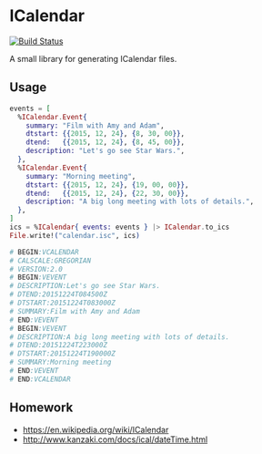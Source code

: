 # ICalendar

[![Build Status](https://travis-ci.org/lpil/icalendar.svg?branch=master)](https://travis-ci.org/lpil/icalendar)

A small library for generating ICalendar files.

## Usage

```elixir
events = [
  %ICalendar.Event{
    summary: "Film with Amy and Adam",
    dtstart: {{2015, 12, 24}, {8, 30, 00}},
    dtend:   {{2015, 12, 24}, {8, 45, 00}},
    description: "Let's go see Star Wars.",
  },
  %ICalendar.Event{
    summary: "Morning meeting",
    dtstart: {{2015, 12, 24}, {19, 00, 00}},
    dtend:   {{2015, 12, 24}, {22, 30, 00}},
    description: "A big long meeting with lots of details.",
  },
]
ics = %ICalendar{ events: events } |> ICalendar.to_ics
File.write!("calendar.isc", ics)

# BEGIN:VCALENDAR
# CALSCALE:GREGORIAN
# VERSION:2.0
# BEGIN:VEVENT
# DESCRIPTION:Let's go see Star Wars.
# DTEND:20151224T084500Z
# DTSTART:20151224T083000Z
# SUMMARY:Film with Amy and Adam
# END:VEVENT
# BEGIN:VEVENT
# DESCRIPTION:A big long meeting with lots of details.
# DTEND:20151224T223000Z
# DTSTART:20151224T190000Z
# SUMMARY:Morning meeting
# END:VEVENT
# END:VCALENDAR
```

## Homework

- https://en.wikipedia.org/wiki/ICalendar
- http://www.kanzaki.com/docs/ical/dateTime.html
